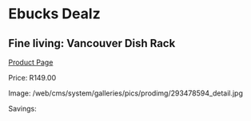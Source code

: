 
# Ebucks Dealz
## Fine living: Vancouver Dish Rack
[Product Page](https://www.ebucks.com/web/shop/productSelected.do?prodId=293478594&catId=714962196)

Price: R149.00

Image: /web/cms/system/galleries/pics/prodimg/293478594_detail.jpg

Savings: 


	